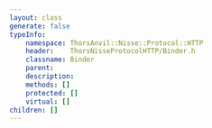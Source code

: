 ```yaml
---
layout: class
generate: false
typeInfo:
    namespace: ThorsAnvil::Nisse::Protocol::HTTP
    header:    ThorsNisseProtocolHTTP/Binder.h
    classname: Binder
    parent:    
    description: 
    methods: []
    protected: []
    virtual: []
children: []
---
```


